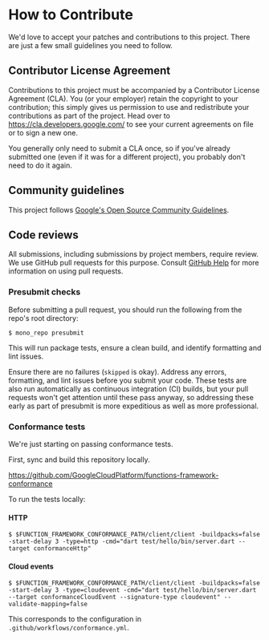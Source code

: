 # How to Contribute

We'd love to accept your patches and contributions to this project. There are
just a few small guidelines you need to follow.

## Contributor License Agreement

Contributions to this project must be accompanied by a Contributor License
Agreement (CLA). You (or your employer) retain the copyright to your
contribution; this simply gives us permission to use and redistribute your
contributions as part of the project. Head over to
<https://cla.developers.google.com/> to see your current agreements on file or
to sign a new one.

You generally only need to submit a CLA once, so if you've already submitted one
(even if it was for a different project), you probably don't need to do it
again.

## Community guidelines

This project follows
[Google's Open Source Community Guidelines](https://opensource.google/conduct/).

## Code reviews

All submissions, including submissions by project members, require review. We
use GitHub pull requests for this purpose. Consult
[GitHub Help](https://help.github.com/articles/about-pull-requests/) for more
information on using pull requests.

### Presubmit checks

Before submitting a pull request, you should run the following from the repo's 
root directory:

```shell
$ mono_repo presubmit
```

This will run package tests, ensure a clean build, and identify formatting and
lint issues.

Ensure there are no failures (`skipped` is okay). Address any errors, 
formatting, and lint issues before you submit your code. These tests are also
run automatically as continuous integration (CI) builds, but your pull requests
won't get attention until these pass anyway, so addressing these early as part
of presubmit is more expeditious as well as more professional.

### Conformance tests

We're just starting on passing conformance tests.

First, sync and build this repository locally.

https://github.com/GoogleCloudPlatform/functions-framework-conformance

To run the tests locally:

#### HTTP

```console
$ $FUNCTION_FRAMEWORK_CONFORMANCE_PATH/client/client -buildpacks=false -start-delay 3 -type=http -cmd="dart test/hello/bin/server.dart --target conformanceHttp"
```

#### Cloud events

```console
$ $FUNCTION_FRAMEWORK_CONFORMANCE_PATH/client/client -buildpacks=false -start-delay 3 -type=cloudevent -cmd="dart test/hello/bin/server.dart --target conformanceCloudEvent --signature-type cloudevent" --validate-mapping=false
```

This corresponds to the configuration in `.github/workflows/conformance.yml`.

